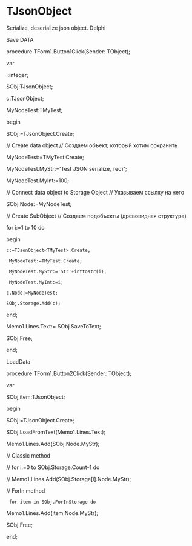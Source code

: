 # TJsonObject
Serialize, deserialize json object. Delphi

Save DATA 

procedure TForm1.Button1Click(Sender: TObject);

var

 i:integer;

 SObj:TJsonObject<TMyTest>;
	
 c:TJsonObject<TMyTest>;
	
 MyNodeTest:TMyTest;
	
begin

 SObj:=TJsonObject<TMyTest>.Create;
	
 // Create data object   // Создаем объект, который хотим сохранить
	
  MyNodeTest:=TMyTest.Create;
		
  MyNodeTest.MyStr:='Test JSON serialize, тест';
		
  MyNodeTest.MyInt:=100;
		
 // Connect data object to Storage Object // Указываем ссылку на него
	
 SObj.Node:=MyNodeTest;
	
 // Create SubObject    // Создаем подобъекты (древовидная структура)
	
 for i:=1 to 10 do
	
  begin
		
    c:=TJsonObject<TMyTest>.Create;
				
     MyNodeTest:=TMyTest.Create;
					
     MyNodeTest.MyStr:='Str'+inttostr(i);
					
     MyNodeTest.MyInt:=i;
					
    c.Node:=MyNodeTest;
				
    SObj.Storage.Add(c);
				
  end;

 Memo1.Lines.Text:= SObj.SaveToText;
	
 SObj.Free;
	
end;

LoadData

procedure TForm1.Button2Click(Sender: TObject);

var

 SObj,item:TJsonObject<TMyTest>;
	
begin

 SObj:=TJsonObject<TMyTest>.Create;
	
 SObj.LoadFromText(Memo1.Lines.Text);
	
 Memo1.Lines.Add(SObj.Node.MyStr);
	
 // Classic method
	
 // for i:=0 to SObj.Storage.Count-1 do
	
  // Memo1.Lines.Add(SObj.Storage[i].Node.MyStr);
		
 // ForIn method
	
	 for item in SObj.ForInStorage do
		
  Memo1.Lines.Add(item.Node.MyStr);
		
 SObj.Free;
	
end;
